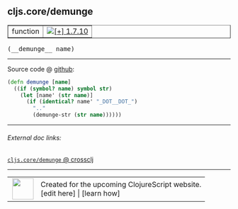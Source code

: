 ## cljs.core/demunge



 <table border="1">
<tr>
<td>function</td>
<td><a href="https://github.com/cljsinfo/cljs-api-docs/tree/1.7.10"><img valign="middle" alt="[+] 1.7.10" title="Added in 1.7.10" src="https://img.shields.io/badge/+-1.7.10-lightgrey.svg"></a> </td>
</tr>
</table>


 <samp>
(__demunge__ name)<br>
</samp>

---







Source code @ [github](https://github.com/clojure/clojurescript/blob/r1.7.107/src/main/cljs/cljs/core.cljs#L10082-L10087):

```clj
(defn demunge [name]
  ((if (symbol? name) symbol str)
    (let [name' (str name)]
      (if (identical? name' "_DOT__DOT_")
        ".."
        (demunge-str (str name))))))
```

<!--
Repo - tag - source tree - lines:

 <pre>
clojurescript @ r1.7.107
└── src
    └── main
        └── cljs
            └── cljs
                └── <ins>[core.cljs:10082-10087](https://github.com/clojure/clojurescript/blob/r1.7.107/src/main/cljs/cljs/core.cljs#L10082-L10087)</ins>
</pre>

-->

---



###### External doc links:

[`cljs.core/demunge` @ crossclj](http://crossclj.info/fun/cljs.core.cljs/demunge.html)<br>

---

 <table>
<tr><td>
<img valign="middle" align="right" width="48px" src="http://i.imgur.com/Hi20huC.png">
</td><td>
Created for the upcoming ClojureScript website.<br>
[edit here] | [learn how]
</td></tr></table>

[edit here]:https://github.com/cljsinfo/cljs-api-docs/blob/master/cljsdoc/cljs.core_demunge.cljsdoc
[learn how]:https://github.com/cljsinfo/cljs-api-docs/wiki/cljsdoc-files

<!--

This information was too distracting to show to readers, but I'll leave it
commented here since it is helpful to:

- pretty-print the data used to generate this document
- and show how to retrieve that data



The API data for this symbol:

```clj
{:ns "cljs.core",
 :name "demunge",
 :type "function",
 :signature ["[name]"],
 :source {:code "(defn demunge [name]\n  ((if (symbol? name) symbol str)\n    (let [name' (str name)]\n      (if (identical? name' \"_DOT__DOT_\")\n        \"..\"\n        (demunge-str (str name))))))",
          :title "Source code",
          :repo "clojurescript",
          :tag "r1.7.107",
          :filename "src/main/cljs/cljs/core.cljs",
          :lines [10082 10087]},
 :full-name "cljs.core/demunge",
 :full-name-encode "cljs.core_demunge",
 :history [["+" "1.7.10"]]}

```

Retrieve the API data for this symbol:

```clj
;; from Clojure REPL
(require '[clojure.edn :as edn])
(-> (slurp "https://raw.githubusercontent.com/cljsinfo/cljs-api-docs/catalog/cljs-api.edn")
    (edn/read-string)
    (get-in [:symbols "cljs.core/demunge"]))
```

-->
